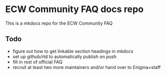  # ECW Community FAQ docs repo

 This is a mkdocs repo for the ECW Community FAQ

 ## Todo

 - figure out how to get linkable section headings in mkdocs
 - set up github/rtd to automatically publish on push
 - fill in rest of official FAQ
 - recruit at least two more maintainers and/or hand over to Enigma+staff
